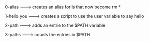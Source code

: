 
0-alias ---> creates an alias for ls that now become rm *


1-hello_you ---> creates a script to use the user variable to say hello


2-path ---> adds an entrie to the $PATH variable


3-paths ---> counts the entries in $PATH

